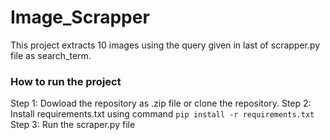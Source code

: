 # Image_Scrapper
This project extracts 10 images using the query given in last of scrapper.py file as search_term.

### How to run the project

Step 1: Dowload the repository as .zip file or clone the repository.
Step 2: Install requirements.txt using command `pip install -r requirements.txt`
Step 3: Run the scraper.py file

